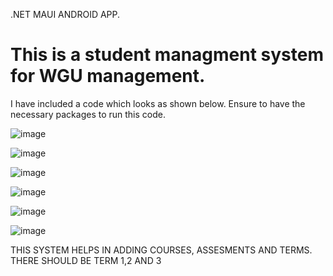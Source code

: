 .NET MAUI ANDROID APP.

# This is a student managment system for WGU management.

I have included a code which looks as shown below. Ensure to have the necessary packages to run this code.


![image](https://github.com/dennisngugiwambui/.NET_MAUI_StudentSystem_Crossplatform_App/assets/112067611/ee6c7ac6-130a-4570-bc64-5cfe94002afd)


![image](https://github.com/dennisngugiwambui/.NET_MAUI_StudentSystem_Crossplatform_App/assets/112067611/46fb54d2-11a9-4512-851f-74f70b3c2766)

![image](https://github.com/dennisngugiwambui/.NET_MAUI_StudentSystem_Crossplatform_App/assets/112067611/5289e37e-f08a-4a50-917c-649b6bbecdd7)

![image](https://github.com/dennisngugiwambui/.NET_MAUI_StudentSystem_Crossplatform_App/assets/112067611/dc4de10a-4120-43d8-a8bd-3f5d55ebf565)


![image](https://github.com/dennisngugiwambui/.NET_MAUI_StudentSystem_Crossplatform_App/assets/112067611/87f93710-9280-404d-bd66-7e3625232d7d)


![image](https://github.com/dennisngugiwambui/.NET_MAUI_StudentSystem_Crossplatform_App/assets/112067611/3927229d-9578-4bfc-94b0-136edb9f19c7)

THIS SYSTEM HELPS IN ADDING COURSES, ASSESMENTS AND TERMS. THERE SHOULD BE TERM 1,2 AND 3



